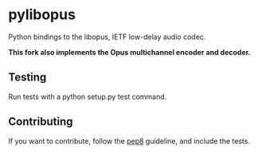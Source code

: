 pylibopus
===========

Python bindings to the libopus, IETF low-delay audio codec.

**This fork also implements the Opus multichannel encoder and decoder.**


Testing
--------

Run tests with a python setup.py test command.


Contributing
-------------

If you want to contribute, follow the [pep8](http://www.python.org/dev/peps/pep-0008/) guideline, and include the tests.
